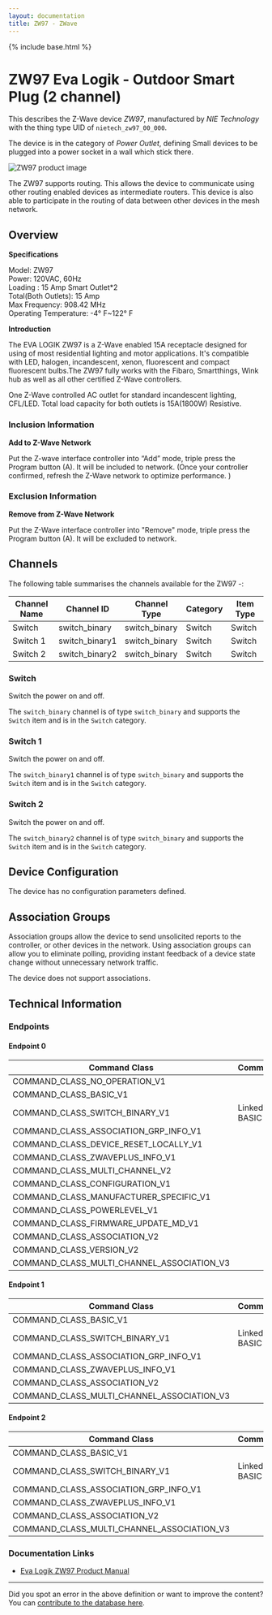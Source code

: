 ```yaml
---
layout: documentation
title: ZW97 - ZWave
---
```


{% include base.html %}

# ZW97 Eva Logik - Outdoor Smart Plug (2 channel)
This describes the Z-Wave device *ZW97*, manufactured by *NIE Technology* with the thing type UID of ```nietech_zw97_00_000```.

The device is in the category of *Power Outlet*, defining Small devices to be plugged into a power socket in a wall which stick there.

![ZW97 product image](https://opensmarthouse.org/zwavedatabase/1256/image/)


The ZW97 supports routing. This allows the device to communicate using other routing enabled devices as intermediate routers.  This device is also able to participate in the routing of data between other devices in the mesh network.

## Overview

**Specifications**

Model: ZW97   
Power: 120VAC, 60Hz   
Loading : 15 Amp Smart Outlet*2   
Total(Both Outlets): 15 Amp   
Max Frequency: 908.42 MHz   
Operating Temperature: -4° F~122° F

**Introduction**

The EVA LOGIK ZW97 is a Z-Wave enabled 15A receptacle designed for using of most residential lighting and motor applications. It's compatible with LED, halogen, incandescent, xenon, fluorescent and compact fluorescent bulbs.The ZW97 fully works with the Fibaro, Smartthings, Wink hub as well as all other certified Z-Wave controllers.

One Z-Wave controlled AC outlet for standard incandescent lighting, CFL/LED. Total load capacity for both outlets is 15A(1800W) Resistive.

### Inclusion Information

**Add to Z-Wave Network**

Put the Z-wave interface controller into “Add” mode, triple press the Program button (A). It will be included to network. (Once your controller confirmed, refresh the Z-Wave network to optimize performance. )

### Exclusion Information

**Remove from Z-Wave Network**

Put the Z-Wave interface controller into "Remove" mode, triple press the Program button (A). It will be excluded to network.

## Channels

The following table summarises the channels available for the ZW97 -:

| Channel Name | Channel ID | Channel Type | Category | Item Type |
|--------------|------------|--------------|----------|-----------|
| Switch | switch_binary | switch_binary | Switch | Switch | 
| Switch 1 | switch_binary1 | switch_binary | Switch | Switch | 
| Switch 2 | switch_binary2 | switch_binary | Switch | Switch | 

### Switch
Switch the power on and off.

The ```switch_binary``` channel is of type ```switch_binary``` and supports the ```Switch``` item and is in the ```Switch``` category.

### Switch 1
Switch the power on and off.

The ```switch_binary1``` channel is of type ```switch_binary``` and supports the ```Switch``` item and is in the ```Switch``` category.

### Switch 2
Switch the power on and off.

The ```switch_binary2``` channel is of type ```switch_binary``` and supports the ```Switch``` item and is in the ```Switch``` category.



## Device Configuration

The device has no configuration parameters defined.

## Association Groups

Association groups allow the device to send unsolicited reports to the controller, or other devices in the network. Using association groups can allow you to eliminate polling, providing instant feedback of a device state change without unnecessary network traffic.

The device does not support associations.
## Technical Information

### Endpoints

#### Endpoint 0

| Command Class | Comment |
|---------------|---------|
| COMMAND_CLASS_NO_OPERATION_V1| |
| COMMAND_CLASS_BASIC_V1| |
| COMMAND_CLASS_SWITCH_BINARY_V1| Linked to BASIC|
| COMMAND_CLASS_ASSOCIATION_GRP_INFO_V1| |
| COMMAND_CLASS_DEVICE_RESET_LOCALLY_V1| |
| COMMAND_CLASS_ZWAVEPLUS_INFO_V1| |
| COMMAND_CLASS_MULTI_CHANNEL_V2| |
| COMMAND_CLASS_CONFIGURATION_V1| |
| COMMAND_CLASS_MANUFACTURER_SPECIFIC_V1| |
| COMMAND_CLASS_POWERLEVEL_V1| |
| COMMAND_CLASS_FIRMWARE_UPDATE_MD_V1| |
| COMMAND_CLASS_ASSOCIATION_V2| |
| COMMAND_CLASS_VERSION_V2| |
| COMMAND_CLASS_MULTI_CHANNEL_ASSOCIATION_V3| |
#### Endpoint 1

| Command Class | Comment |
|---------------|---------|
| COMMAND_CLASS_BASIC_V1| |
| COMMAND_CLASS_SWITCH_BINARY_V1| Linked to BASIC|
| COMMAND_CLASS_ASSOCIATION_GRP_INFO_V1| |
| COMMAND_CLASS_ZWAVEPLUS_INFO_V1| |
| COMMAND_CLASS_ASSOCIATION_V2| |
| COMMAND_CLASS_MULTI_CHANNEL_ASSOCIATION_V3| |
#### Endpoint 2

| Command Class | Comment |
|---------------|---------|
| COMMAND_CLASS_BASIC_V1| |
| COMMAND_CLASS_SWITCH_BINARY_V1| Linked to BASIC|
| COMMAND_CLASS_ASSOCIATION_GRP_INFO_V1| |
| COMMAND_CLASS_ZWAVEPLUS_INFO_V1| |
| COMMAND_CLASS_ASSOCIATION_V2| |
| COMMAND_CLASS_MULTI_CHANNEL_ASSOCIATION_V3| |

### Documentation Links

* [Eva Logik ZW97 Product Manual](https://opensmarthouse.org/zwavedatabase/1256/ZW97-manual-2019-12-24.pdf)

---

Did you spot an error in the above definition or want to improve the content?
You can [contribute to the database here](https://opensmarthouse.org/zwavedatabase/1256).
